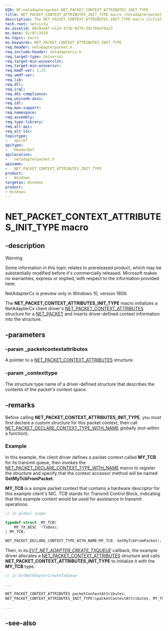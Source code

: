 ```yaml
---
UID: NF:netadapterpacket.NET_PACKET_CONTEXT_ATTRIBUTES_INIT_TYPE
title: NET_PACKET_CONTEXT_ATTRIBUTES_INIT_TYPE macro (netadapterpacket.h)
description: The NET_PACKET_CONTEXT_ATTRIBUTES_INIT_TYPE macro initializes a NetAdapterCx client driver's NET_PACKET_CONTEXT_ATTRIBUTES structure for a NET_PACKET and inserts driver-defined context information into the structure.
tech.root: netvista
ms.assetid: b0c8ae6f-e12d-473b-9278-3dc768af9a22
ms.date: 02/07/2018
ms.topic: macro
ms.keywords: NET_PACKET_CONTEXT_ATTRIBUTES_INIT_TYPE
req.header: netadapterpacket.h
req.include-header: netadaptercx.h
req.target-type: Universal
req.target-min-winverclnt:
req.target-min-winversvr:
req.kmdf-ver: 1.23
req.umdf-ver:
req.lib:
req.dll:
req.irql: 
req.ddi-compliance:
req.unicode-ansi:
req.idl:
req.max-support:
req.namespace:
req.assembly:
req.type-library: 
req.alt-api:
req.alt-loc:
topictype: 
-	apiref
apitype: 
-	HeaderDef
apilocation: 
-	netadapterpacket.h
apiname: 
-	NET_PACKET_CONTEXT_ATTRIBUTES_INIT_TYPE
product:
-	Windows
targetos: Windows
product:
- Windows
---
```


# NET_PACKET_CONTEXT_ATTRIBUTES_INIT_TYPE macro


## -description

> [!WARNING]
> Some information in this topic relates to prereleased product, which may be substantially modified before it's commercially released. Microsoft makes no warranties, express or implied, with respect to the information provided here.
>
> NetAdapterCx is preview only in Windows 10, version 1809.

The **NET_PACKET_CONTEXT_ATTRIBUTES_INIT_TYPE** macro initializes a NetAdapterCx client driver's [NET_PACKET_CONTEXT_ATTRIBUTES](ns-netadapterpacket-_net_packet_context_attributes.md) structure for a [NET_PACKET](../netpacket/ns-netpacket-_net_packet.md) and inserts driver-defined context information into the structure.

## -parameters

### -param _packetcontextattributes
A pointer to a [NET_PACKET_CONTEXT_ATTRIBUTES](ns-netadapterpacket-_net_packet_context_attributes.md) structure.

### -param _contexttype
The structure type name of a driver-defined structure that describes the contents of the packet's context space.

## -remarks

Before calling **NET_PACKET_CONTEXT_ATTRIBUTES_INIT_TYPE**, you must first declare a custom structure for this packet context, then call [NET_PACKET_DECLARE_CONTEXT_TYPE_WITH_NAME](nf-netadapterpacket-net_packet_declare_context_type_with_name.md) globally (not within a function).



### Example

In this example, the client driver defines a packet context called **MY_TCB** for its transmit queue, then invokes the [NET_PACKET_DECLARE_CONTEXT_TYPE_WITH_NAME](nf-netadapterpacket-net_packet_declare_context_type_with_name.md) macro to register the structure and specify that the context accessor method will be named **GetMyTcbFromPacket**.

**MY_TCB** is a simple packet context that contains a hardware descriptor for this example client's NIC. TCB stands for Transmit Control Block, indicating that this example context would be used for assistance in transmit operations.

```c++
// in global scope

typedef struct _MY_TCB{
    MY_TX_DESC  *TxDesc;
} MY_TCB;

NET_PACKET_DECLARE_CONTEXT_TYPE_WITH_NAME(MY_TCB, GetMyTcbFromPacket);
```

Then, in its *[EVT_NET_ADAPTER_CREATE_TXQUEUE](../netadapter/nc-netadapter-evt_net_adapter_create_txqueue.md)* callback, the example driver allocates a [NET_PACKET_CONTEXT_ATTRIBUTES](ns-netadapterpacket-_net_packet_context_attributes.md) structure and calls **NET_PACKET_CONTEXT_ATTRIBUTES_INIT_TYPE** to initialize it with the **MY_TCB** type.

```c++
// in EvtNetAdapterCreateTxQueue

...

NET_PACKET_CONTEXT_ATTRIBUTES packetContextAttributes;
NET_PACKET_CONTEXT_ATTRIBUTES_INIT_TYPE(&packetContextAttributes, MY_TCB);

...

```

## -see-also
